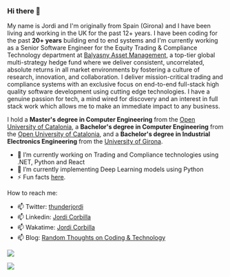 ### Hi there 👋

My name is Jordi and I'm originally from Spain (Girona) and I have been living and working in the UK for the past 12+ years. I have been coding for the past **20+ years** building end to end systems and I'm currently working as a Senior Software Engineer for the Equity Trading & Compliance Technology department at [Balyasny Asset Management](https://www.bamfunds.com/), a top-tier global multi-strategy hedge fund where we deliver consistent, uncorrelated, absolute returns in all market environments by fostering a culture of research, innovation, and collaboration. I deliver mission-critical trading and compliance systems with an exclusive focus on end-to-end full-stack high quality software development using cutting edge technologies. I have a genuine passion for tech, a mind wired for discovery and an interest in full stack work which allows me to make an immediate impact to any business.  

I hold a **Master's degree in Computer Engineering** from the [Open University of Catalonia](https://estudios.uoc.edu/es/masters-universitarios/ingenieria-informatica/presentacion), a **Bachelor's degree in Computer Engineering** from the [Open University of Catalonia](https://estudios.uoc.edu/es/grados/ingenieria-informatica/presentacion), and a **Bachelor's degree in Industrial Electronics Engineering** from the [University of Girona](https://www.udg.edu/en/estudia/Oferta-formativa/Graus/Fitxes?IDE=1263&ID=3105G0309).

- 🔭 I’m currently working on Trading and Compliance technologies using .NET, Python and React
- 🌱 I’m currently implementing Deep Learning models using Python
- ⚡ Fun facts [here](https://github.com/JordiCorbilla/JordiCorbilla/blob/master/MoreAboutMe.md).

How to reach me:
- 📫 Twitter: [thunderjordi](https://twitter.com/thunderjordi)
- 📫 Linkedin: [Jordi Corbilla](https://www.linkedin.com/in/jordicollcorbilla/) 
- 📫 Wakatime: [Jordi Corbilla](https://wakatime.com/@thunderjordi)
- 📫 Blog: [Random Thoughts on Coding & Technology](https://thundaxsoftware.blogspot.com/)

![](https://github-readme-stats.vercel.app/api?username=jordicorbilla&show_icons=true&title_color=fff&icon_color=79ff97&text_color=9f9f9f&bg_color=151515)

![](https://visitor-badge.glitch.me/badge?page_id=jordicorbilla.jordicorbilla)

<!--
**JordiCorbilla/JordiCorbilla** is a ✨ _special_ ✨ repository because its `README.md` (this file) appears on your GitHub profile.
![My github stats](https://github-readme-stats.vercel.app/api?username=jordicorbilla&show_icons=true)
Here are some ideas to get you started:

- 🔭 I’m currently working on ...
- 🌱 I’m currently learning ...
- 👯 I’m looking to collaborate on ...
- 🤔 I’m looking for help with ...
- 💬 Ask me about ...
- 📫 How to reach me: ...
- 😄 Pronouns: ...
- ⚡ Fun fact: ...
-->
